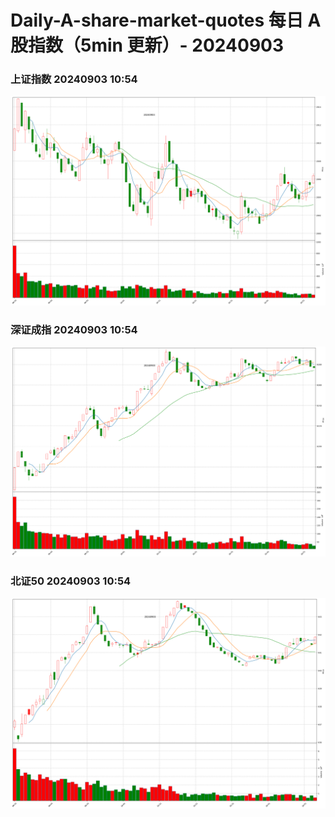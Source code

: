 
# Daily-A-share-market-quotes 每日 A 股指数（5min 更新）- 20240903

### 上证指数 20240903 10:54
![](./fig/2024/9/20240903-sh000001.png)

### 深证成指 20240903 10:54
![](./fig/2024/9/20240903-sz399001.png)

### 北证50 20240903 10:54
![](./fig/2024/9/20240903-bj899050.png)

